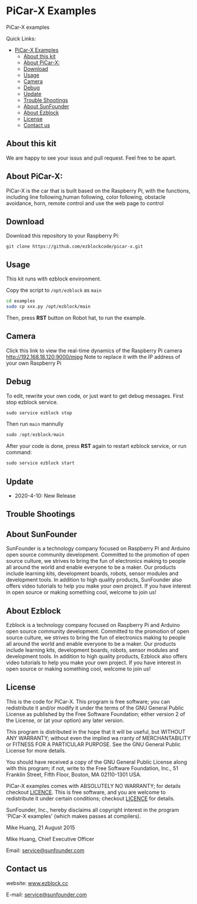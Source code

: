 
# PiCar-X Examples

PiCar-X examples

Quick Links:

- [PiCar-X Examples](#picar-x-examples)
  - [About this kit](#about-this-kit)
  - [About PiCar-X:](#about-picar-x)
  - [Download](#download)
  - [Usage](#usage)
  - [Camera](#camera)
  - [Debug](#debug)
  - [Update](#update)
  - [Trouble Shootings](#trouble-shootings)
  - [About SunFounder](#about-sunfounder)
  - [About Ezblock](#about-ezblock)
  - [License](#license)
  - [Contact us](#contact-us)

## About this kit

We are happy to see your issus and pull request. Feel free to be apart.

## About PiCar-X:
PiCar-X is the car that is built based on the Raspberry Pi, with the functions, including line following,human following, color following, obstacle avoidance, horn,  remote control and use the web page to control

## Download

Download this repository to your Raspberry Pi:

```shell
git clone https://github.com/ezblockcode/picar-x.git
```

## Usage

This kit runs with ezblock environment.

Copy the script to `/opt/ezblock` as `main`

```bash
cd examples
sudo cp xxx.py /opt/ezblock/main
```

Then, press **RST** button on Robot hat, to run the example.

## Camera

Click this link to view the real-time dynamics of the Raspberry Pi camera
http://192.168.18.120:9000/mjpg
Note to replace it with the IP address of your own Raspberry Pi


## Debug

To edit, rewrite your own code, or just want to get debug messages. First stop ezblock service.

```python
sudo service ezblock stop
```

Then run `main` mannully

```python
sudo /opt/ezblock/main
```

After your code is done, press **RST** again to restart ezblock service, or run command:

```python
sudo service ezblock start
```

## Update

- 2020-4-10: New Release

## Trouble Shootings

## About SunFounder
SunFounder is a technology company focused on Raspberry Pi and Arduino open source community development. Committed to the promotion of open source culture, we strives to bring the fun of electronics making to people all around the world and enable everyone to be a maker. Our products include learning kits, development boards, robots, sensor modules and development tools. In addition to high quality products, SunFounder also offers video tutorials to help you make your own project. If you have interest in open source or making something cool, welcome to join us!

## About Ezblock

Ezblock is a technology company focused on Raspberry Pi and Arduino open source community development. Committed to the promotion of open source culture, we strives to bring the fun of electronics making to people all around the world and enable everyone to be a maker. Our products include learning kits, development boards, robots, sensor modules and development tools. In addition to high quality products, Ezblock also offers video tutorials to help you make your own project. If you have interest in open source or making something cool, welcome to join us!

## License

This is the code for PiCar-X.
This program is free software; you can redistribute it and/or modify it under the terms of the GNU General Public License as published by the Free Software Foundation; either version 2 of the License, or (at your option) any later version.

This program is distributed in the hope that it will be useful, but WITHOUT ANY WARRANTY; without even the implied wa rranty of MERCHANTABILITY or FITNESS FOR A PARTICULAR PURPOSE. See the GNU General Public License for more details.

You should have received a copy of the GNU General Public License along with this program; if not, write to the Free Software Foundation, Inc., 51 Franklin Street, Fifth Floor, Boston, MA 02110-1301 USA.

PiCar-X examples comes with ABSOLUTELY NO WARRANTY; for details checkout [LICENCE](LICENCE). This is free software, and you are welcome to redistribute it under certain conditions; checkout [LICENCE](LICENCE) for details.

SunFounder, Inc., hereby disclaims all copyright interest in the program 'PiCar-X examples' (which makes passes at compilers).

Mike Huang, 21 August 2015

Mike Huang, Chief Executive Officer

Email: service@sunfounder.com

## Contact us

website:
    www.ezblock.cc

E-mail:
    service@sunfounder.com